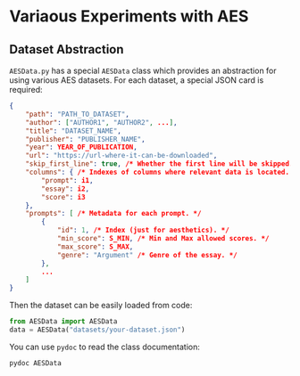# Variaous Experiments with AES

## Dataset Abstraction

`AESData.py` has a special `AESData` class which provides an abstraction for using various AES datasets.
For each dataset, a special JSON card is required:

```json
{   
    "path": "PATH_TO_DATASET",
    "author": ["AUTHOR1", "AUTHOR2", ...],
    "title": "DATASET_NAME",
    "publisher": "PUBLISHER_NAME",
    "year": YEAR_OF_PUBLICATION,
    "url": "https://url-where-it-can-be-downloaded",
    "skip_first_line": true, /* Whether the first line will be skipped. */
    "columns": { /* Indexes of columns where relevant data is located. */
        "prompt": i1,
        "essay": i2,
        "score": i3
    },
    "prompts": [ /* Metadata for each prompt. */
        {
            "id": 1, /* Index (just for aesthetics). */
            "min_score": S_MIN, /* Min and Max allowed scores. */
            "max_score": S_MAX,
            "genre": "Argument" /* Genre of the essay. */
        },
        ...
    ]
}
```

Then the dataset can be easily loaded from code:

```python
from AESData import AESData
data = AESData("datasets/your-dataset.json")
```

You can use `pydoc` to read the class documentation:

```bash
pydoc AESData
```